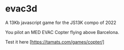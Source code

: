# evac3d
A 13Kb javascript game for the JS13K compo of 2022

You pilot an MED EVAC Copter flying above Barcelona.

Test it here [https://tamats.com/games/copter/]